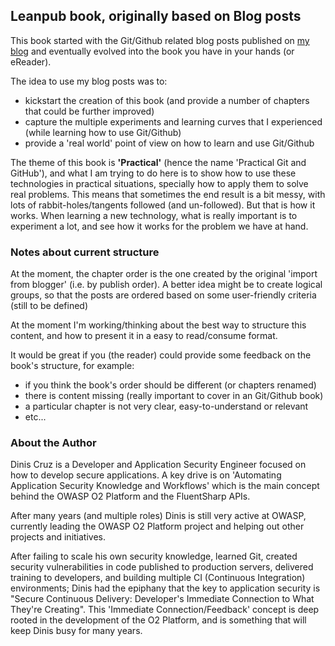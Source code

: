 ## Leanpub book, originally based on Blog posts

This book started with the Git/Github related blog posts published on [my blog](http://blog.diniscruz.com) and eventually evolved into the book you have in your hands (or eReader).

The idea to use my blog posts was to:

* kickstart the creation of this book (and provide a number of chapters that could be further improved)
* capture the multiple experiments and learning curves that I experienced (while learning how to use Git/Github)
* provide a 'real world' point of view on how to learn and use Git/Github

The theme of this book is **'Practical'** (hence the name 'Practical Git and GitHub'), and what I am trying to do here is to show how to use these technologies in practical situations, specially how to apply them to solve real problems. This means that sometimes the end result is a bit messy, with lots of rabbit-holes/tangents followed (and un-followed). But that is how it works. When learning a new technology, what is really important is to experiment a lot, and see how it works for the problem we have at hand.

### Notes about current structure

At the moment, the chapter order is the one created by the original 'import from blogger' (i.e. by publish order). A better idea might be to create logical groups, so that the posts are ordered based on some user-friendly criteria (still to be defined)

At the moment I'm working/thinking about the best way to structure this content, and how to present it in a easy to read/consume format.

It would be great if you (the reader) could provide some feedback on the book's structure, for example:

* if you think the book's order should be different (or chapters renamed)
* there is content missing (really important to cover in an Git/Github book)
* a particular chapter is not very clear, easy-to-understand or relevant
* etc...

### About the Author

Dinis Cruz is a Developer and Application Security Engineer focused on how to develop secure applications. A key drive is on 'Automating Application Security Knowledge and Workflows' which is the main concept behind the OWASP O2 Platform and the FluentSharp APIs.

After many years (and multiple roles) Dinis is still very active at OWASP, currently leading the OWASP O2 Platform project and helping out other projects and initiatives.

After failing to scale his own security knowledge, learned Git, created security vulnerabilities in code published to production servers, delivered training to developers, and building multiple CI (Continuous Integration) environments; Dinis had the epiphany that the key to application security is "Secure Continuous Delivery: Developer's Immediate Connection to What They're Creating". This 'Immediate Connection/Feedback' concept is deep rooted in the development of the O2 Platform, and is something that will keep Dinis busy for many years.
